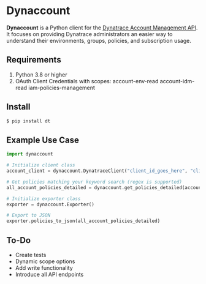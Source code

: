 # Dynaccount

**Dynaccount** is a Python client for the [Dynatrace Account Management API].
It focuses on providing Dynatrace administrators an easier way to understand their environments, groups, policies, and subscription usage.

[Dynatrace Account Management API]: https://docs.dynatrace.com/docs/discover-dynatrace/references/dynatrace-api/account-management-api

## Requirements

1. Python 3.8 or higher
2. OAuth Client Credentials with scopes: account-env-read account-idm-read iam-policies-management

## Install

```bash
$ pip install dt
```

## Example Use Case

```python
import dynaccount

# Initialize client class
account_client = dynaccount.DynatraceClient("client_id_goes_here", "client_secret_goes_here", "account_urn_goes_here")

# Get policies matching your keyword search (regex is supported)
all_account_policies_detailed = dynaccount.get_policies_detailed(account_client, "search_policies_here", regex=False)

# Initialize exporter class
exporter = dynaccount.Exporter()

# Export to JSON
exporter.policies_to_json(all_account_policies_detailed)
```

## To-Do

- Create tests
- Dynamic scope options
- Add write functionality
- Introduce all API endpoints